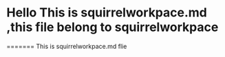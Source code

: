 # Hello This is squirrelworkpace.md ,this file belong to squirrelworkpace 
=======
This is squirrelworkpace.md flie 
